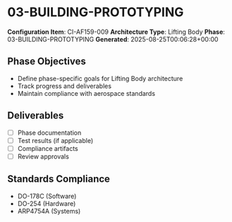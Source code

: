 # 03-BUILDING-PROTOTYPING

**Configuration Item**: CI-AF159-009
**Architecture Type**: Lifting Body
**Phase**: 03-BUILDING-PROTOTYPING
**Generated**: 2025-08-25T00:06:28+00:00

## Phase Objectives
- Define phase-specific goals for Lifting Body architecture
- Track progress and deliverables
- Maintain compliance with aerospace standards

## Deliverables
- [ ] Phase documentation
- [ ] Test results (if applicable)
- [ ] Compliance artifacts
- [ ] Review approvals

## Standards Compliance
- DO-178C (Software)
- DO-254 (Hardware)
- ARP4754A (Systems)
